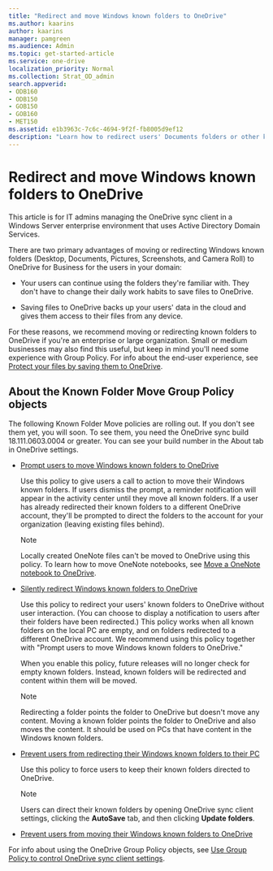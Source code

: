```yaml
---
title: "Redirect and move Windows known folders to OneDrive"
ms.author: kaarins
author: kaarins
manager: pamgreen
ms.audience: Admin
ms.topic: get-started-article
ms.service: one-drive
localization_priority: Normal
ms.collection: Strat_OD_admin
search.appverid:
- ODB160
- ODB150
- GOB150
- GOB160
- MET150
ms.assetid: e1b3963c-7c6c-4694-9f2f-fb8005d9ef12
description: "Learn how to redirect users' Documents folders or other known folders to OneDrive. "
---
```


# Redirect and move Windows known folders to OneDrive

This article is for IT admins managing the OneDrive sync client in a Windows Server enterprise environment that uses Active Directory Domain Services. 
  
There are two primary advantages of moving or redirecting Windows known folders (Desktop, Documents, Pictures, Screenshots, and Camera Roll) to OneDrive for Business for the users in your domain:
  
- Your users can continue using the folders they're familiar with. They don't have to change their daily work habits to save files to OneDrive.
    
- Saving files to OneDrive backs up your users' data in the cloud and gives them access to their files from any device.
    
For these reasons, we recommend moving or redirecting known folders to OneDrive if you're an enterprise or large organization. Small or medium businesses may also find this useful, but keep in mind you'll need some experience with Group Policy. For info about the end-user experience, see [Protect your files by saving them to OneDrive](https://support.office.com/article/d61a7930-a6fb-4b95-b28a-6552e77c3057).
  
## About the Known Folder Move Group Policy objects

The following Known Folder Move policies are rolling out. If you don't see them yet, you will soon. To see them, you need the OneDrive sync build 18.111.0603.0004 or greater. You can see your build number in the About tab in OneDrive settings. 
  
- [Prompt users to move Windows known folders to OneDrive](use-group-policy.md#OptInWithWizard)
    
    Use this policy to give users a call to action to move their Windows known folders. If users dismiss the prompt, a reminder notification will appear in the activity center until they move all known folders. If a user has already redirected their known folders to a different OneDrive account, they'll be prompted to direct the folders to the account for your organization (leaving existing files behind).
    
    > [!NOTE]
    > Locally created OneNote files can't be moved to OneDrive using this policy. To learn how to move OneNote notebooks, see [Move a OneNote notebook to OneDrive](https://support.office.com/article/0af0a141-0bdf-49ab-9e50-45dbcca44082). 
  
- [Silently redirect Windows known folders to OneDrive](use-group-policy.md#OptInNoWizard)
    
    Use this policy to redirect your users' known folders to OneDrive without user interaction. (You can choose to display a notification to users after their folders have been redirected.) This policy works when all known folders on the local PC are empty, and on folders redirected to a different OneDrive account. We recommend using this policy together with "Prompt users to move Windows known folders to OneDrive."
    
    When you enable this policy, future releases will no longer check for empty known folders. Instead, known folders will be redirected and content within them will be moved.
    
    > [!NOTE]
    > Redirecting a folder points the folder to OneDrive but doesn't move any content. Moving a known folder points the folder to OneDrive and also moves the content. It should be used on PCs that have content in the Windows known folders. 
  
- [Prevent users from redirecting their Windows known folders to their PC](use-group-policy.md#OptInNoWizardToast)
    
    Use this policy to force users to keep their known folders directed to OneDrive.
    
    > [!NOTE]
    > Users can direct their known folders by opening OneDrive sync client settings, clicking the **AutoSave** tab, and then clicking **Update folders**. 
  
- [Prevent users from moving their Windows known folders to OneDrive](use-group-policy.md#BlockKFM)
    
For info about using the OneDrive Group Policy objects, see [Use Group Policy to control OneDrive sync client settings](use-group-policy.md).
  

